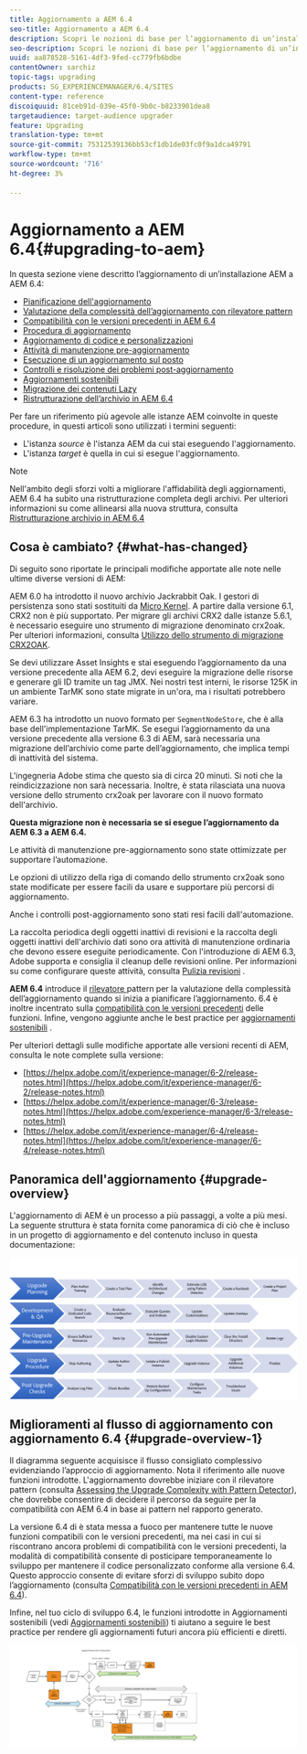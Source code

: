 ```yaml
---
title: Aggiornamento a AEM 6.4
seo-title: Aggiornamento a AEM 6.4
description: Scopri le nozioni di base per l’aggiornamento di un’installazione AEM precedente a AEM 6.4.
seo-description: Scopri le nozioni di base per l’aggiornamento di un’installazione AEM precedente a AEM 6.4.
uuid: aa878528-5161-4df3-9fed-cc779fb6bdbe
contentOwner: sarchiz
topic-tags: upgrading
products: SG_EXPERIENCEMANAGER/6.4/SITES
content-type: reference
discoiquuid: 81ceb91d-039e-45f0-9b0c-b8233901dea8
targetaudience: target-audience upgrader
feature: Upgrading
translation-type: tm+mt
source-git-commit: 75312539136bb53cf1db1de03fc0f9a1dca49791
workflow-type: tm+mt
source-wordcount: '716'
ht-degree: 3%

---
```



# Aggiornamento a AEM 6.4{#upgrading-to-aem}

In questa sezione viene descritto l’aggiornamento di un’installazione AEM a AEM 6.4:

* [Pianificazione dell&#39;aggiornamento](/help/sites-deploying/upgrade-planning.md)
* [Valutazione della complessità dell’aggiornamento con rilevatore pattern](/help/sites-deploying/pattern-detector.md)
* [Compatibilità con le versioni precedenti in AEM 6.4](/help/sites-deploying/backward-compatibility.md)
* [Procedura di aggiornamento](/help/sites-deploying/upgrade-procedure.md)
* [Aggiornamento di codice e personalizzazioni](/help/sites-deploying/upgrading-code-and-customizations.md)
* [Attività di manutenzione pre-aggiornamento](/help/sites-deploying/pre-upgrade-maintenance-tasks.md)
* [Esecuzione di un aggiornamento sul posto](/help/sites-deploying/in-place-upgrade.md)
* [Controlli e risoluzione dei problemi post-aggiornamento](/help/sites-deploying/post-upgrade-checks-and-troubleshooting.md)
* [Aggiornamenti sostenibili](/help/sites-deploying/sustainable-upgrades.md)
* [Migrazione dei contenuti Lazy](/help/sites-deploying/lazy-content-migration.md)
* [Ristrutturazione dell’archivio in AEM 6.4](/help/sites-deploying/repository-restructuring.md)

Per fare un riferimento più agevole alle istanze AEM coinvolte in queste procedure, in questi articoli sono utilizzati i termini seguenti:

* L&#39;istanza *source* è l&#39;istanza AEM da cui stai eseguendo l&#39;aggiornamento.
* L&#39;istanza *target* è quella in cui si esegue l&#39;aggiornamento.

>[!NOTE]
>
>Nell&#39;ambito degli sforzi volti a migliorare l&#39;affidabilità degli aggiornamenti, AEM 6.4 ha subito una ristrutturazione completa degli archivi. Per ulteriori informazioni su come allinearsi alla nuova struttura, consulta [Ristrutturazione archivio in AEM 6.4](/help/sites-deploying/repository-restructuring.md)

## Cosa è cambiato? {#what-has-changed}

Di seguito sono riportate le principali modifiche apportate alle note nelle ultime diverse versioni di AEM:

AEM 6.0 ha introdotto il nuovo archivio Jackrabbit Oak. I gestori di persistenza sono stati sostituiti da [Micro Kernel](/help/sites-deploying/recommended-deploys.md). A partire dalla versione 6.1, CRX2 non è più supportato. Per migrare gli archivi CRX2 dalle istanze 5.6.1, è necessario eseguire uno strumento di migrazione denominato crx2oak. Per ulteriori informazioni, consulta [Utilizzo dello strumento di migrazione CRX2OAK](/help/sites-deploying/using-crx2oak.md).

Se devi utilizzare Asset Insights e stai eseguendo l’aggiornamento da una versione precedente alla AEM 6.2, devi eseguire la migrazione delle risorse e generare gli ID tramite un tag JMX. Nei nostri test interni, le risorse 125K in un ambiente TarMK sono state migrate in un&#39;ora, ma i risultati potrebbero variare.

AEM 6.3 ha introdotto un nuovo formato per `SegmentNodeStore`, che è alla base dell&#39;implementazione TarMK. Se esegui l’aggiornamento da una versione precedente alla versione 6.3 di AEM, sarà necessaria una migrazione dell’archivio come parte dell’aggiornamento, che implica tempi di inattività del sistema.

L&#39;ingegneria Adobe stima che questo sia di circa 20 minuti. Si noti che la reindicizzazione non sarà necessaria. Inoltre, è stata rilasciata una nuova versione dello strumento crx2oak per lavorare con il nuovo formato dell&#39;archivio.

**Questa migrazione non è necessaria se si esegue l’aggiornamento da AEM 6.3 a AEM 6.4.**

Le attività di manutenzione pre-aggiornamento sono state ottimizzate per supportare l’automazione.

Le opzioni di utilizzo della riga di comando dello strumento crx2oak sono state modificate per essere facili da usare e supportare più percorsi di aggiornamento.

Anche i controlli post-aggiornamento sono stati resi facili dall&#39;automazione.

La raccolta periodica degli oggetti inattivi di revisioni e la raccolta degli oggetti inattivi dell&#39;archivio dati sono ora attività di manutenzione ordinaria che devono essere eseguite periodicamente. Con l&#39;introduzione di AEM 6.3, Adobe supporta e consiglia il cleanup delle revisioni online. Per informazioni su come configurare queste attività, consulta [Pulizia revisioni](/help/sites-deploying/revision-cleanup.md) .

**AEM 6.4** introduce il  [rilevatore ](/help/sites-deploying/pattern-detector.md) pattern per la valutazione della complessità dell’aggiornamento quando si inizia a pianificare l’aggiornamento. 6.4 è inoltre incentrato sulla [compatibilità con le versioni precedenti](/help/sites-deploying/backward-compatibility.md) delle funzioni. Infine, vengono aggiunte anche le best practice per [aggiornamenti sostenibili](/help/sites-deploying/sustainable-upgrades.md) .

Per ulteriori dettagli sulle modifiche apportate alle versioni recenti di AEM, consulta le note complete sulla versione:

* [https://helpx.adobe.com/it/experience-manager/6-2/release-notes.html](https://helpx.adobe.com/it/experience-manager/6-2/release-notes.html)
* [https://helpx.adobe.com/it/experience-manager/6-3/release-notes.html](https://helpx.adobe.com/experience-manager/6-3/release-notes.html)
* [https://helpx.adobe.com/it/experience-manager/6-4/release-notes.html](https://helpx.adobe.com/it/experience-manager/6-4/release-notes.html)

## Panoramica dell&#39;aggiornamento {#upgrade-overview}

L&#39;aggiornamento di AEM è un processo a più passaggi, a volte a più mesi. La seguente struttura è stata fornita come panoramica di ciò che è incluso in un progetto di aggiornamento e del contenuto incluso in questa documentazione:

![screen_shot_2018-03-30at80708am](assets/screen_shot_2018-03-30at80708am.png)

## Miglioramenti al flusso di aggiornamento con aggiornamento 6.4 {#upgrade-overview-1}

Il diagramma seguente acquisisce il flusso consigliato complessivo evidenziando l’approccio di aggiornamento. Nota il riferimento alle nuove funzioni introdotte. L&#39;aggiornamento dovrebbe iniziare con il rilevatore pattern (consulta [Assessing the Upgrade Complexity with Pattern Detector](/help/sites-deploying/pattern-detector.md)), che dovrebbe consentire di decidere il percorso da seguire per la compatibilità con AEM 6.4 in base ai pattern nel rapporto generato.

La versione 6.4 di è stata messa a fuoco per mantenere tutte le nuove funzioni compatibili con le versioni precedenti, ma nei casi in cui si riscontrano ancora problemi di compatibilità con le versioni precedenti, la modalità di compatibilità consente di posticipare temporaneamente lo sviluppo per mantenere il codice personalizzato conforme alla versione 6.4. Questo approccio consente di evitare sforzi di sviluppo subito dopo l’aggiornamento (consulta [Compatibilità con le versioni precedenti in AEM 6.4](/help/sites-deploying/backward-compatibility.md)).

Infine, nel tuo ciclo di sviluppo 6.4, le funzioni introdotte in Aggiornamenti sostenibili (vedi [Aggiornamenti sostenibili](/help/sites-deploying/sustainable-upgrades.md)) ti aiutano a seguire le best practice per rendere gli aggiornamenti futuri ancora più efficienti e diretti.

![6_4_upgrade_overviewflowgraph-newpage3](assets/6_4_upgrade_overviewflowchart-newpage3.png)

